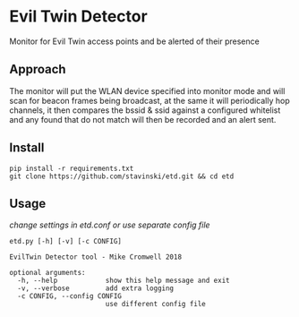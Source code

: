 # Evil Twin Detector

Monitor for Evil Twin access points and be alerted of their presence

## Approach

The monitor will put the WLAN device specified into monitor mode and will scan for beacon frames being broadcast, at the same
it will periodically hop channels, it then compares the bssid & ssid against a configured whitelist and any found that do not
match will then be recorded and an alert sent.

## Install

```
pip install -r requirements.txt
git clone https://github.com/stavinski/etd.git && cd etd
```

## Usage

_change settings in etd.conf or use separate config file_

```
etd.py [-h] [-v] [-c CONFIG]

EvilTwin Detector tool - Mike Cromwell 2018

optional arguments:
  -h, --help            show this help message and exit
  -v, --verbose         add extra logging
  -c CONFIG, --config CONFIG
                        use different config file
```
